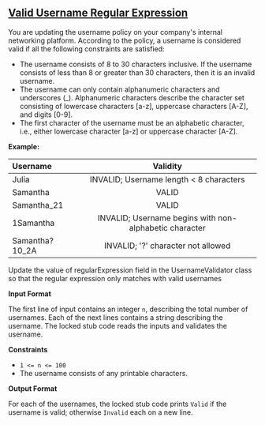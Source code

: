 ## [Valid Username Regular Expression](https://www.hackerrank.com/challenges/valid-username-checker)

You are updating the username policy on your company's internal networking platform. 
According to the policy, a username is considered valid if all the following constraints are satisfied:

* The username consists of 8 to 30 characters inclusive. If the username consists of less than 8 or greater than 30 characters, then it is an invalid username.
* The username can only contain alphanumeric characters and underscores (_). Alphanumeric characters describe the character set consisting of lowercase characters [a-z], uppercase characters [A-Z], and digits [0-9].
* The first character of the username must be an alphabetic character, i.e., either lowercase character [a-z] or uppercase character [A-Z].

**Example:**

| Username       |                        Validity                        |       
|:---------------|:------------------------------------------------------:|
| Julia          |        INVALID; Username length < 8 characters         | 
| Samantha       |                         VALID                          |  
| Samantha_21    |                         VALID                          |   
| 1Samantha      | INVALID; Username begins with non-alphabetic character | 
| Samantha?10_2A |           INVALID; '?' character not allowed           | 

Update the value of regularExpression field in the UsernameValidator class so that the regular expression only matches with valid usernames

**Input Format**

The first line of input contains an integer `n`, describing the total number of usernames. Each of the next  lines contains a string describing the username. The locked stub code reads the inputs and validates the username.

**Constraints**

* `1 <= n <= 100`
* The username consists of any printable characters.

**Output Format**

For each of the usernames, the locked stub code prints `Valid` if the username is valid; otherwise `Invalid` each on a new line.
